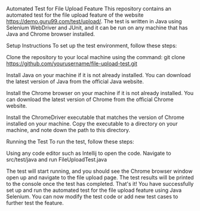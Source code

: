 Automated Test for File Upload Feature
This repository contains an automated test for the file upload feature of the website https://demo.guru99.com/test/upload/. The test is written in Java using Selenium WebDriver and JUnit, and it can be run on any machine that has Java and Chrome browser installed.

Setup Instructions
To set up the test environment, follow these steps:

Clone the repository to your local machine using the command:
git clone https://github.com/yourusername/file-upload-test.git

Install Java on your machine if it is not already installed. You can download the latest version of Java from the official Java website.

Install the Chrome browser on your machine if it is not already installed. You can download the latest version of Chrome from the official Chrome website.

Install the ChromeDriver executable that matches the version of Chrome installed on your machine. Copy the executable to a directory on your machine, and note down the path to this directory.

Running the Test
To run the test, follow these steps:

Using any code editor such as Intellij to open the code. Navigate to src/test/java and run FileUploadTest.java

The test will start running, and you should see the Chrome browser window open up and navigate to the file upload page. The test results will be printed to the console once the test has completed.
That's it! You have successfully set up and run the automated test for the file upload feature using Java Selenium. You can now modify the test code or add new test cases to further test the feature.